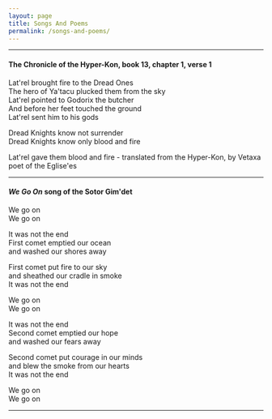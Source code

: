 ```yaml
---
layout: page
title: Songs And Poems
permalink: /songs-and-poems/
---
```


----------------------

#### The Chronicle of the Hyper-Kon, book 13, chapter 1, verse 1

Lat'rel brought fire to the Dread Ones<br>
The hero of Ya'tacu plucked them from the sky<br>
Lat'rel pointed to Godorix the butcher<br>
And before her feet touched the ground<br>
Lat'rel sent him to his gods<br>

Dread Knights know not surrender<br>
Dread Knights know only blood and fire<br>

Lat'rel gave them blood and fire - translated from the Hyper-Kon, by Vetaxa poet of the Eglise'es

--------------------

#### _We Go On_ song of the Sotor Gim'det

We go on<br>
We go on<br>

It was not the end<br>
First comet emptied our ocean<br>
and washed our shores away<br>

First comet put fire to our sky<br>
and sheathed our cradle in smoke<br>
It was not the end<br>

We go on<br>
We go on<br>

It was not the end<br>
Second comet emptied our hope<br>
and washed our fears away<br>

Second comet put courage in our minds<br>
and blew the smoke from our hearts<br>
It was not the end<br>

We go on<br>
We go on<br>

----------------------
